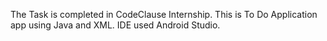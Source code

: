 The Task is completed in CodeClause Internship. This is To Do Application app using Java and XML. IDE used Android Studio.
